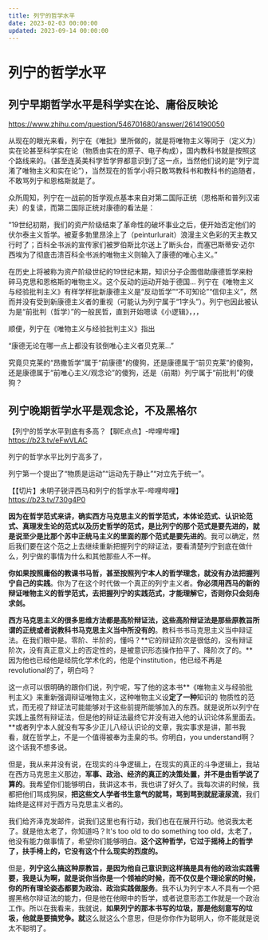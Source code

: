 ```yaml
---
title: 列宁的哲学水平
date: 2023-02-03 00:00:00
updated: 2023-09-14 00:00:00
---
```


# 列宁的哲学水平

## 列宁早期哲学水平是科学实在论、庸俗反映论

https://www.zhihu.com/question/546701680/answer/2614190050

从现在的眼光来看，列宁在《唯批》里所做的，就是将唯物主义等同于（定义为）实在论甚至科学实在论（物质由实在的原子、电子构成），国内教科书就是按照这个路线来的。（甚至连英美科学哲学界都意识到了这一点，当然他们说的是“列宁混淆了唯物主义和实在论”），当然现在的哲学小将只敢骂教科书和教科书的追随者，不敢骂列宁和恩格斯就是了。

众所周知，列宁在一战前的哲学观点基本来自对第二国际正统（恩格斯和普列汉诺夫）的复读，而第二国际正统对康德的看法是：

“19世纪初期，我们的资产阶级结束了革命性的破坏事业之后，便开始否定他们的伏尔泰主义哲学。被夏多勃里昂涂上了（peinturlurait）浪漫主义色彩的天主教又行时了；百科全书派的宣传家们被罗伯斯比尔送上了断头台，而塞巴斯蒂安·迈尔西埃为了彻底击溃百科全书派的唯物主义则输入了康德的唯心主义。”

在历史上将被称为资产阶级世纪的19世纪末期，知识分子企图借助康德哲学来粉碎马克思和恩格斯的唯物主义。这个反动的运动开始于德国…
列宁在《唯物主义与经验批判主义》有样学样批新康德主义是“反动哲学”“不可知论”“信仰主义”，然而并没有受到新康德主义者的重视（可能认为列宁属于“1字头”）。列宁也因此被认为是“前批判（哲学）”的一般民哲，直到开始嗯读《小逻辑》，，，

顺便，列宁在《唯物主义与经验批判主义》指出

“康德无论在哪一点上都没有驳倒唯心主义者贝克莱…”

究竟贝克莱的“昂撒哲学”属于“前康德”的傻狗，还是康德属于“前贝克莱”的傻狗，还是康德属于“前唯心主义/观念论”的傻狗，还是（前期）列宁属于“前批判”的傻狗？

## 列宁晚期哲学水平是观念论，不及黑格尔

【列宁的哲学水平到底有多高？【聊E点点】-哔哩哔哩】 https://b23.tv/eFwVLAC

列宁的哲学水平比列宁高多了，

列宁第一个提出了“物质是运动”“运动先于静止”“对立先于统一”。

【【切片】未明子锐评西马和列宁的哲学水平-哔哩哔哩】 https://b23.tv/730g4P0

**因为在哲学范式来讲，确实西方马克思主义的哲学范式，本体论范式、认识论范式、真理发生论的范式以及历史哲学的范式，是比列宁的那个范式是要先进的，就是说至少是比那个苏中正统马主义的里面的那个范式是要先进的**。我可以确定，然后我们要在这个范之上去继续重新把握列宁的辩证法，要看清楚列宁到底在做什么，列宁做的事情为什么和其他那些人不一样。

**你如果按照庸俗的教课书马哲，甚至按照列宁本人的哲学理念，就没有办法把握列宁自己的实践**。你为了在这个时代做一个真正的列宁主义者。**你必须用西马的新的辩证唯物主义的哲学范式，去把握列宁的实践范式，才能理解它，否则你只会刻舟求剑。**

**西方马克思主义的很多思维方法都是高阶辩证法，这些高阶辩证法是那些原教旨所谓的正统或者说教科书马克思主义当中所没有的**。教科书书马克思主义当中辩证法。在我们眼中是。零阶、半阶的，懂吗？**它的辩证阶次是很低的，没有辩证阶次，没有真正意义上的否定性的，是被意识形态操作拍平了、降阶次了的。**因为他也已经他是经院化学术化的，他是个institution，他已经不再是revolutional的了，明白吗？

这一点可以很明确的跟你们说，列宁呢，写了他的这本书**《唯物主义与经验批判主义》来重新强调辩证唯物主义，这种唯物主义设**定了一种**知识的 物质性的范式，而无视了辩证法可能能够对于这些前提所能够加入的东西。就是说所以列宁在实践上虽然有辩证法，但是他的辩证法最终它并没有进入他的认识论体系里面去。**或者列宁本人就没有写多少正儿八经认识论的文章，我实事求是讲，那书我看，就在哲学上，不是一个值得被奉为圭臬的书。你明白，you understand啊？这个话我不想多说。

但是，我从来并没有说，在现实的斗争逻辑上，在现实的真正的斗争逻辑上，我站在西方马克思主义那边，**军事、政治、经济的真正的决策处置，并不是由哲学说了算的**。我希望你们能够明白，我讲这本书，我也讲了好久了。我每次讲的时候，我都把他们骂成狗屎，**把这些文人学者书生意气的就骂，骂到骂到就屁滚尿流**，我们始终是这样对于西方马克思主义者的。

我们给齐泽克发邮件，说我们这里也有行动，我们也在在展开行动。他说我太老了。就是他太老了，你知道吗？It's too old to do something too old，太老了，他没有能力做事情了，希望你们能够明白。**这个这种哲学，它过于摇椅上的哲学了，扶手椅上的，它没有这个什么现实的烈度的。**

但是，**列宁这么搞这种原教旨，是因为他自己意识到这样搞是具有他的政治实践需要，我是认为啊，就是说你当你是一个领袖的时候，而不仅仅是个理论家的时候，你的所有理论姿态都要为政治、政治实践做服务**。我不认为列宁本人不具有一个把握黑格尔辩证法的能力，但是他在他眼中的哲学，或者说意形态工作就是一个政治工作。所以在我看来，我就说，**如果列宁的那本书写的垃圾，那是他刻意写的垃圾，他就是要搞党争。就**这么就这么个意思，但是你你作为聪明人，你不能就是说太不聪明了。
